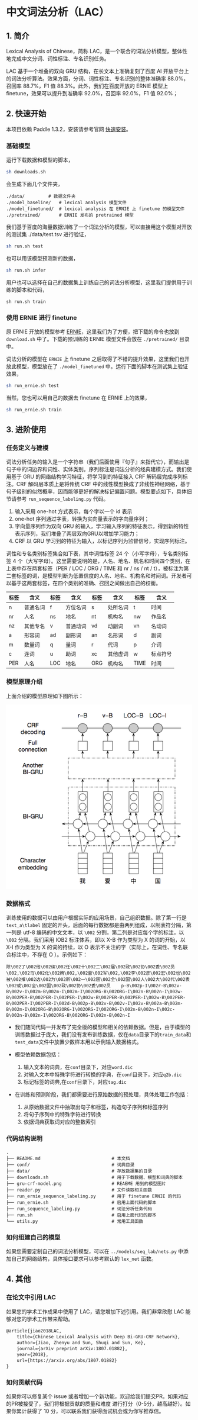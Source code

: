 # 中文词法分析（LAC）

## 1. 简介
Lexical Analysis of Chinese，简称 LAC，是一个联合的词法分析模型，整体性地完成中文分词、词性标注、专名识别任务。

LAC 基于一个堆叠的双向 GRU 结构，在长文本上准确复刻了百度 AI 开放平台上的词法分析算法。效果方面，分词、词性标注、专名识别的整体准确率 88.0%，召回率 88.7%，F1 值 88.3%。此外，我们在百度开放的 ERNIE 模型上 finetune，效果可以提升到准确率 92.0%，召回率 92.0%，F1 值 92.0%；

## 2. 快速开始
本项目依赖 Paddle 1.3.2，安装请参考官网 [快速安装](http://www.paddlepaddle.org/paddle#quick-start)。

### 基础模型
运行下载数据和模型的脚本，
```bash
sh downloads.sh
```
会生成下面几个文件夹，
```test
./data/			# 数据文件夹
./model_baseline/ 	# lexical analysis 模型文件
./model_finetuned/	# lexical analysis 在 ERNIE 上 finetune 的模型文件
./pretrained/		# ERNIE 发布的 pretrained 模型
```

我们基于百度的海量数据训练了一个词法分析的模型，可以直接用这个模型对开放的测试集 ./data/test.tsv 进行验证，
```bash
sh run.sh test
```

也可以用该模型预测新的数据，
```bash
sh run.sh infer
```

用户也可以选择在自己的数据集上训练自己的词法分析模型，这里我们提供用于训练的脚本和代码，
```
sh run.sh train
```

### 使用 ERNIE 进行 finetune
原 ERNIE 开放的模型参考 [ERNIE](https://github.com/PaddlePaddle/LARK/tree/develop/ERNIE)，这里我们为了方便，把下载的命令也放到 `download.sh` 中了。下载的预训练的 ERNIE 模型文件会放在 `./pretrained/` 目录中。

词法分析的模型在 `ERNIE` 上 finetune 之后取得了不错的提升效果，这里我们也开放此模型，模型放在了 `./model_finetuned` 中。运行下面的脚本在测试集上验证效果，
```bash
sh run_ernie.sh test
```

当然，您也可以用自己的数据去 finetune 在 ERNIE 上的效果，
```bash
sh run_ernie.sh train
```


## 3. 进阶使用

### 任务定义与建模
词法分析任务的输入是一个字符串（我们后面使用『句子』来指代它），而输出是句子中的词边界和词性、实体类别。序列标注是词法分析的经典建模方式。我们使用基于 GRU 的网络结构学习特征，将学习到的特征接入 CRF 解码层完成序列标注。CRF 解码层本质上是将传统 CRF 中的线性模型换成了非线性神经网络，基于句子级别的似然概率，因而能够更好的解决标记偏置问题。模型要点如下，具体细节请参考 `run_sequence_labeling.py` 代码。
1. 输入采用 one-hot 方式表示，每个字以一个 id 表示
2. one-hot 序列通过字表，转换为实向量表示的字向量序列；
3. 字向量序列作为双向 GRU 的输入，学习输入序列的特征表示，得到新的特性表示序列，我们堆叠了两层双向GRU以增加学习能力；
4. CRF 以 GRU 学习到的特征为输入，以标记序列为监督信号，实现序列标注。

词性和专名类别标签集合如下表，其中词性标签 24 个（小写字母），专名类别标签 4 个（大写字母）。这里需要说明的是，人名、地名、机名和时间四个类别，在上表中存在两套标签（PER / LOC / ORG / TIME 和 nr / ns / nt / t），被标注为第二套标签的词，是模型判断为低置信度的人名、地名、机构名和时间词。开发者可以基于这两套标签，在四个类别的准确、召回之间做出自己的权衡。

| 标签 | 含义     | 标签 | 含义     | 标签 | 含义     | 标签 | 含义     |
| ---- | -------- | ---- | -------- | ---- | -------- | ---- | -------- |
| n    | 普通名词 | f    | 方位名词 | s    | 处所名词 | t    | 时间     |
| nr   | 人名     | ns   | 地名     | nt   | 机构名   | nw   | 作品名   |
| nz   | 其他专名 | v    | 普通动词 | vd   | 动副词   | vn   | 名动词   |
| a    | 形容词   | ad   | 副形词   | an   | 名形词   | d    | 副词     |
| m    | 数量词   | q    | 量词     | r    | 代词     | p    | 介词     |
| c    | 连词     | u    | 助词     | xc   | 其他虚词 | w    | 标点符号 |
| PER  | 人名     | LOC  | 地名     | ORG  | 机构名   | TIME | 时间     |

### 模型原理介绍
上面介绍的模型原理如下图所示：<br />


![GRU-CRF-MODEL](./gru-crf-model.png)

### 数据格式
训练使用的数据可以由用户根据实际的应用场景，自己组织数据。除了第一行是 `text_a\tlabel` 固定的开头，后面的每行数据都是由两列组成，以制表符分隔，第一列是 utf-8 编码的中文文本，以 `\002` 分割，第二列是对应每个字的标注，以 `\002` 分隔。我们采用 IOB2 标注体系，即以 X-B 作为类型为 X 的词的开始，以 X-I 作为类型为 X 的词的持续，以 O 表示不关注的字（实际上，在词性、专名联合标注中，不存在 O ）。示例如下：

```text
除\002了\002他\002续\002任\002十\002二\002届\002政\002协\002委\002员\002,\002马\002化\002腾\002,\002雷\002军\002,\002李\002彦\002宏\002也\002被\002推\002选\002为\002新\002一\002届\002全\002国\002人\002大\002代\002表\002或\002全\002国\002政\002协\002委\002员	p-B\002p-I\002r-B\002v-B\002v-I\002m-B\002m-I\002m-I\002ORG-B\002ORG-I\002n-B\002n-I\002w-B\002PER-B\002PER-I\002PER-I\002w-B\002PER-B\002PER-I\002w-B\002PER-B\002PER-I\002PER-I\002d-B\002p-B\002v-B\002v-I\002v-B\002a-B\002m-B\002m-I\002ORG-B\002ORG-I\002ORG-I\002ORG-I\002n-B\002n-I\002c-B\002n-B\002n-I\002ORG-B\002ORG-I\002n-B\002n-I
```

+ 我们随同代码一并发布了完全版的模型和相关的依赖数据。但是，由于模型的训练数据过于庞大，我们没有发布训练数据，仅在`data`目录下的`train_data`和`test_data`文件中放置少数样本用以示例输入数据格式。

+ 模型依赖数据包括：
    1. 输入文本的词典，在`conf`目录下，对应`word.dic`
    2. 对输入文本中特殊字符进行转换的字典，在`conf`目录下，对应`q2b.dic`
    3. 标记标签的词典,在`conf`目录下，对应`tag.dic`

+ 在训练和预测阶段，我们都需要进行原始数据的预处理，具体处理工作包括：

    1. 从原始数据文件中抽取出句子和标签，构造句子序列和标签序列
    2. 将句子序列中的特殊字符进行转换
    3. 依据词典获取词对应的整数索引
    
### 代码结构说明
```text
.
├── README.md                           # 本文档
├── conf/                               # 词典目录
├── data/                               # 存放数据集的目录
├── downloads.sh                        # 用于下载数据、模型和词典的脚本
├── gru-crf-model.png                   # REAEME 用到的模型图片
├── reader.py                           # 文件读取相关函数
├── run_ernie_sequence_labeling.py      # 用于 finetune ERNIE 的代码
├── run_ernie.sh                        # 启用上面代码的脚本
├── run_sequence_labeling.py            # 词法分析任务代码
├── run.sh                              # 启用上面代码的脚本
└── utils.py                            # 常用工具函数
```

### 如何组建自己的模型
如果您需要定制自己的词法分析模型，可以在 `../models/seq_lab/nets.py` 中添加自己的网络结构，具体接口要求可以参考默认的 `lex_net` 函数。 

## 4. 其他
### 在论文中引用 LAC

如果您的学术工作成果中使用了 LAC，请您增加下述引用。我们非常欣慰 LAC 能够对您的学术工作带来帮助。

```text
@article{jiao2018LAC,
	title={Chinese Lexical Analysis with Deep Bi-GRU-CRF Network},
	author={Jiao, Zhenyu and Sun, Shuqi and Sun, Ke},
	journal={arXiv preprint arXiv:1807.01882},
	year={2018},
	url={https://arxiv.org/abs/1807.01882}
}
```
### 如何贡献代码
如果你可以修复某个 issue 或者增加一个新功能，欢迎给我们提交PR。如果对应的PR被接受了，我们将根据贡献的质量和难度 进行打分（0-5分，越高越好）。如果你累计获得了 10 分，可以联系我们获得面试机会或为你写推荐信。
